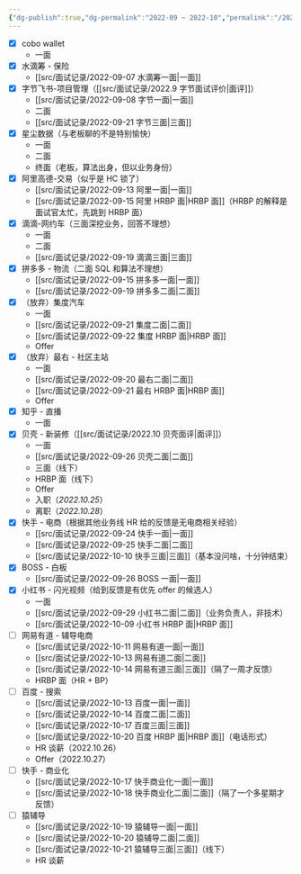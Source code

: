 ```yaml
---
{"dg-publish":true,"dg-permalink":"2022-09 ~ 2022-10","permalink":"/2022-09 ~ 2022-10/"}
---
```



- [x] cobo wallet
	- 一面
- [x] 水滴筹 - 保险
	- [[src/面试记录/2022-09-07 水滴筹一面\|一面]]
- [x] 字节飞书-项目管理（[[src/面试记录/2022.9 字节面试评价\|面评]]）
	- [[src/面试记录/2022-09-08 字节一面\|一面]]
	- 二面
	- [[src/面试记录/2022-09-21 字节三面\|三面]]
- [x] 星尘数据（与老板聊的不是特别愉快）
	- 一面
	- 二面
	- 终面（老板，算法出身，但以业务身份）
- [x] 阿里高德-交易（似乎是 HC 锁了）
	- [[src/面试记录/2022-09-13 阿里一面\|一面]]
	- [[src/面试记录/2022-09-15 阿里 HRBP 面\|HRBP 面]]（HRBP 的解释是面试官太忙，先跳到 HRBP 面）
- [x] 滴滴-网约车（三面深挖业务，回答不理想）
	- 一面
	- 二面
	- [[src/面试记录/2022-09-19 滴滴三面\|三面]]
- [x] 拼多多 - 物流（二面 SQL 和算法不理想）
	- [[src/面试记录/2022-09-15 拼多多一面\|一面]]
	- [[src/面试记录/2022-09-19 拼多多二面\|二面]]
- [x] （放弃）集度汽车
	- 一面
	- [[src/面试记录/2022-09-21 集度二面\|二面]]
	- [[src/面试记录/2022-09-22 集度 HRBP 面\|HRBP 面]]
	- Offer
- [x] （放弃）最右 - 社区主站
	- 一面
	- [[src/面试记录/2022-09-20 最右二面\|二面]]
	- [[src/面试记录/2022-09-21 最右 HRBP 面\|HRBP 面]]
	- Offer
- [x] 知乎 - 直播
	- 一面 
- [x] 贝壳 - 新装修（[[src/面试记录/2022.10 贝壳面评\|面评]]）
	- 一面
	- [[src/面试记录/2022-09-26 贝壳二面\|二面]]
	- 三面（线下）
	- HRBP 面（线下）
	- Offer
	- 入职（*2022.10.25*）
	- 离职（*2022.10.28*）
- [x] 快手 - 电商（根据其他业务线 HR 给的反馈是无电商相关经验）
	- [[src/面试记录/2022-09-24 快手一面\|一面]]
	- [[src/面试记录/2022-09-25 快手二面\|二面]]
	- [[src/面试记录/2022-10-10 快手三面\|三面]]（基本没问啥，十分钟结束）
- [x] BOSS - 白板
	- [[src/面试记录/2022-09-26 BOSS 一面\|一面]]
- [x] 小红书 - 闪光视频（给到反馈是有优先 offer 的候选人）
	- 一面
	- [[src/面试记录/2022-09-29 小红书二面\|二面]]（业务负责人，非技术）
	- [[src/面试记录/2022-10-09 小红书 HRBP 面\|HRBP 面]]
- [ ] 网易有道 - 辅导电商
	- [[src/面试记录/2022-10-11 网易有道一面\|一面]]
	- [[src/面试记录/2022-10-13 网易有道二面\|二面]]
	- [[src/面试记录/2022-10-14 网易有道三面\|三面]]（隔了一周才反馈）
	- HRBP 面（HR + BP）
- [ ] 百度 - 搜索
	- [[src/面试记录/2022-10-13 百度一面\|一面]]
	- [[src/面试记录/2022-10-14 百度二面\|二面]]
	- [[src/面试记录/2022-10-17 百度三面\|三面]]
	- [[src/面试记录/2022-10-20 百度 HRBP 面\|HRBP 面]]（电话形式）
	- HR 谈薪（2022.10.26）
	- Offer（2022.10.27）
- [ ] 快手 - 商业化
	- [[src/面试记录/2022-10-17 快手商业化一面\|一面]]
	- [[src/面试记录/2022-10-18 快手商业化二面\|二面]]（隔了一个多星期才反馈）
- [ ] 猿辅导
	- [[src/面试记录/2022-10-19 猿辅导一面\|一面]]
	- [[src/面试记录/2022-10-20 猿辅导二面\|二面]]
	- [[src/面试记录/2022-10-21 猿辅导三面\|三面]]（线下）
	- HR 谈薪